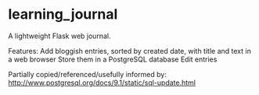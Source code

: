 learning_journal
================

A lightweight Flask web journal.



Features:
    Add bloggish entries, sorted by created date, with title and text in a web browser
    Store them in a PostgreSQL database
    Edit entries





Partially copied/referenced/usefully informed by:
    http://www.postgresql.org/docs/9.1/static/sql-update.html



